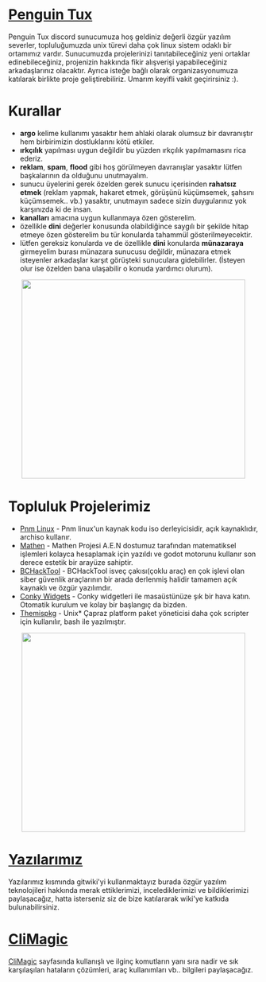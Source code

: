 # [Penguin Tux](https://discord.gg/b3c5qar)
Penguin Tux discord sunucumuza hoş geldiniz değerli özgür yazılım severler, topluluğumuzda
unix türevi daha çok linux sistem odaklı bir ortamımız vardır. Sunucumuzda projelerinizi tanıtabileceğiniz
yeni ortaklar edinebileceğiniz, projenizin hakkında fikir alışverişi yapabileceğiniz arkadaşlarınız olacaktır. Ayrıca isteğe bağlı olarak organizasyonumuza katılarak birlikte proje geliştirebiliriz.
Umarım keyifli vakit geçirirsiniz :).

# Kurallar
* **argo** kelime kullanımı yasaktır hem ahlaki olarak olumsuz bir davranıştır hem birbirimizin dostluklarını kötü etkiler.
* **ırkçılık** yapılması uygun değildir bu yüzden ırkçılık yapılmamasını rica ederiz.
* **reklam**, **spam**, **flood** gibi hoş görülmeyen davranışlar yasaktır lütfen başkalarının da olduğunu unutmayalım.
* sunucu üyelerini gerek özelden gerek sunucu içerisinden **rahatsız etmek** (reklam yapmak, hakaret etmek, görüşünü küçümsemek, şahsını küçümsemek.. vb.) yasaktır, unutmayın sadece sizin duygularınız yok karşınızda ki de insan.
* **kanalları** amacına uygun kullanmaya özen gösterelim.
* özellikle **dini** değerler konusunda olabildiğince saygılı bir şekilde hitap etmeye özen gösterelim bu tür konularda tahammül gösterilmeyecektir.
* lütfen gereksiz konularda ve de özellikle **dini** konularda **münazaraya** girmeyelim burası münazara sunucusu değildir, münazara etmek isteyenler arkadaşlar karşıt görüşteki sunuculara gidebilirler. (İsteyen olur ise özelden bana ulaşabilir o konuda yardımcı olurum).
<p align="center"><img src="https://c.tenor.com/dyjbZoINqZUAAAAC/cat-funny.gif" width="450" height="400"></p>

# Topluluk Projelerimiz
* [Pnm Linux](https://bych4n-group.github.io/penguintux/site/pnmlinux.html) - Pnm linux'un kaynak kodu iso derleyicisidir, açık kaynaklıdır, archiso kullanır.
* [Mathen](https://bych4n-group.github.io/penguintux/site/mathen.html) - Mathen Projesi A.E.N dostumuz tarafından matematiksel işlemleri kolayca hesaplamak için yazıldı ve godot motorunu kullanır son derece estetik bir arayüze sahiptir.
* [BCHackTool](https://bych4n-group.github.io/penguintux/site/bchacktool.html) - BCHackTool isveç çakısı(çoklu araç) en çok işlevi olan siber güvenlik araçlarının bir arada derlenmiş halidir tamamen açık kaynaklı ve özgür yazılımdır.
* [Conky Widgets](https://bych4n-group.github.io/penguintux/site/conkywidgets.html) - Conky widgetleri ile masaüstünüze şık bir hava katın. Otomatik kurulum ve kolay bir başlangıç da bizden.
* [Themispkg](https://bych4n-group.github.io/penguintux/site/themispkg.html) - Unix* Çapraz platform paket yöneticisi daha çok scripter için kullanılır, bash ile yazılmıştır.
<p align="center"><img src="https://cdn.dribbble.com/users/420183/screenshots/2875637/octocat_github.gif" width="450" height="400"></p>

# [Yazılarımız](https://github.com/ByCh4n-Group/penguintux/wiki)
Yazılarımız kısmında gitwiki'yi kullanmaktayız burada özgür yazılım teknolojileri hakkında merak ettiklerimizi, incelediklerimizi ve bildiklerimizi paylaşacağız, hatta isterseniz siz de bize katılararak wiki'ye katkıda bulunabilirsiniz.

# [CliMagic]()
[CliMagic]() sayfasında kullanışlı ve ilginç komutların yanı sıra nadir ve sık karşılaşılan hataların çözümleri, araç kullanımları vb.. bilgileri paylaşacağız.
